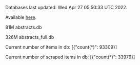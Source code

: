Databases last updated: Wed Apr 27 05:50:33 UTC 2022. 

Available [here](https://github.com/cbeauhilton/ash-db/releases).


81M	abstracts.db

326M	abstracts_full.db

Current number of items in db:
[{"count(*)": 93309}]

Current number of scraped items in db:
[{"count(*)": 33979}]
